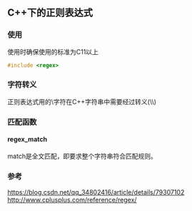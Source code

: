 ## C++下的正则表达式
### 使用
使用时确保使用的标准为C11以上
```C++
#include <regex>
```
### 字符转义
正则表达式用的\字符在C++字符串中需要经过转义(\\\\)
### 匹配函数
#### regex_match
match是全文匹配，即要求整个字符串符合匹配规则。
### 参考
<https://blog.csdn.net/qq_34802416/article/details/79307102>
<http://www.cplusplus.com/reference/regex/>